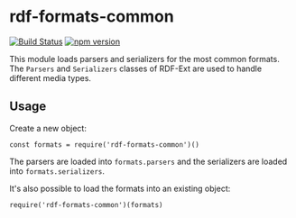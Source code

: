 # rdf-formats-common

[![Build Status](https://travis-ci.org/rdf-ext/rdf-formats-common.svg?branch=master)](https://travis-ci.org/rdf-ext/rdf-formats-common)
[![npm version](https://badge.fury.io/js/rdf-formats-common.svg)](https://badge.fury.io/js/rdf-formats-common)

This module loads parsers and serializers for the most common formats.
The `Parsers` and `Serializers` classes of RDF-Ext are used to handle different media types.

## Usage

Create a new object:

    const formats = require('rdf-formats-common')()

The parsers are loaded into `formats.parsers` and the serializers are loaded into `formats.serializers`.

It's also possible to load the formats into an existing object:

    require('rdf-formats-common')(formats)
